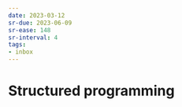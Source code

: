 ```yaml
---
date: 2023-03-12
sr-due: 2023-06-09
sr-ease: 148
sr-interval: 4
tags:
- inbox
---
```


# Structured programming
